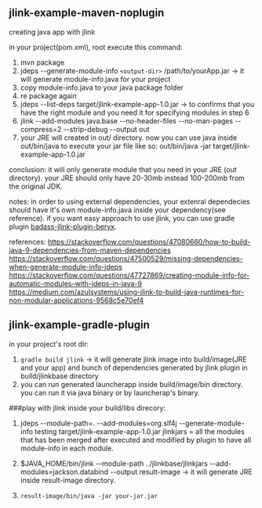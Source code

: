 ## jlink-example-maven-noplugin
creating java app with jlink

in your project(pom.xml), root execute this command:
1. mvn package
2. jdeps --generate-module-info `<output-dir>` /path/to/yourApp.jar  -> it will generate module-info.java for your project
3. copy module-info.java to your java package folder
4. re package again
5. jdeps --list-deps target/jlink-example-app-1.0.jar -> to confirms that you have the right module and you need it for specifying modules in step 6
6. jlink --add-modules java.base --no-header-files --no-man-pages --compress=2 --strip-debug --output out
7. your JRE will created in out/ directory. now you can use java inside out/bin/java to execute your jar file like so:
  out/bin/java -jar target/jlink-example-app-1.0.jar

conclusion:
  it will only generate module that you need in your JRE (out directory). your JRE should only have 20-30mb instead 100-200mb from the original JDK.
  
  notes: in order to using external dependencies, your extenral dependecies should have it's own module-info.java inside your dependency(see reference).
  if you want easy approach to use jlink, you can use gradle plugin [badass-jlink-plugin-beryx](https://badass-jlink-plugin.beryx.org/releases/latest/#_mergedmodule).
  
 references: 
 https://stackoverflow.com/questions/47080660/how-to-build-java-9-dependencies-from-maven-dependencies
 https://stackoverflow.com/questions/47500529/missing-dependencies-when-generate-module-info-jdeps
 https://stackoverflow.com/questions/47727869/creating-module-info-for-automatic-modules-with-jdeps-in-java-9
 https://medium.com/azulsystems/using-jlink-to-build-java-runtimes-for-non-modular-applications-9568c5e70ef4

## jlink-example-gradle-plugin

in your project's root dir:
1. `gradle build jlink` -> it will generate jlink image into build/image(JRE and your app) and bunch of dependencies generated by jlink plugin in build/jlinkbase directory 
2. you can run generated launcherapp inside build/image/bin directory. you can run it via java binary or by launcherap's binary.

###play with jlink
inside your build/libs direcory:
1. jdeps --module-path=. --add-modules=org.slf4j --generate-module-info testing target/jlink-example-app-1.0.jar
jlinkjars = all the modules that has been merged after <gradle jlink> executed and modified by plugin to have all module-info in each module.

2. $JAVA_HOME/bin/jlink --module-path ../jlinkbase/jlinkjars --add-modules=jackson.databind --output result-image -> it will generate JRE inside result-image directory.

3. `result-image/bin/java -jar your-jar.jar`



